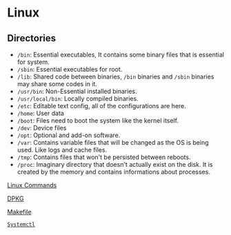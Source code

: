 # Linux

## Directories

- `/bin`: Essential executables, It contains some binary files that is essential for system.
- `/sbin`: Essential executables for root.
- `/lib`: Shared code between binaries, `/bin` binaries and `/sbin` binaries may share some codes in it.
- `/usr/bin`: Non-Essential installed binaries.
- `/usr/local/bin`: Locally compiled binaries.
- `/etc`: Editable text config, all of the configurations are here.
- `/home`: User data
- `/boot`: Files need to boot the system like the kernel itself.
- `/dev`: Device files
- `/opt`: Optional and add-on software.
- `/var`: Contains variable files that will be changed as the OS is being used. Like logs and cache files.
- `/tmp`: Contains files that won't be persisted between reboots.
- `/proc`: Imaginary directory that doesn't actually exist on the disk. It is created by the memory and contains informations about processes.

[Linux Commands](Linux%203d1f9b7482ae426cae99b43652456726/Linux%20Commands%208ed1522af02944a2816e5718e085d81c.md)

[DPKG](Linux%203d1f9b7482ae426cae99b43652456726/DPKG%200be9bfc15e9c4e51be39f90653141852.md)

[Makefile](Linux%203d1f9b7482ae426cae99b43652456726/Makefile%205eb601f1412a4ca28ee60a375e8732e7.md)

[`Systemctl`](Linux%203d1f9b7482ae426cae99b43652456726/Systemctl%207e7f7aba52df479e9dc909a10fe4a9d4.md)